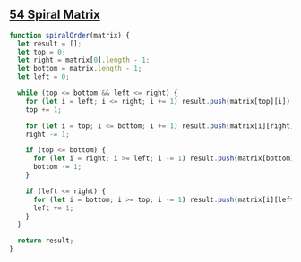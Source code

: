 ## [54 Spiral Matrix](https://leetcode.com/problems/spiral-matrix/description/)

<!-- notecardId: 1747752533216 -->

```js
function spiralOrder(matrix) {
  let result = [];
  let top = 0;
  let right = matrix[0].length - 1;
  let bottom = matrix.length - 1;
  let left = 0;

  while (top <= bottom && left <= right) {
    for (let i = left; i <= right; i += 1) result.push(matrix[top][i]);
    top += 1;

    for (let i = top; i <= bottom; i += 1) result.push(matrix[i][right]);
    right -= 1;

    if (top <= bottom) {
      for (let i = right; i >= left; i -= 1) result.push(matrix[bottom][i]);
      bottom -= 1;
    }

    if (left <= right) {
      for (let i = bottom; i >= top; i -= 1) result.push(matrix[i][left]);
      left += 1;
    }
  }

  return result;
}
```
